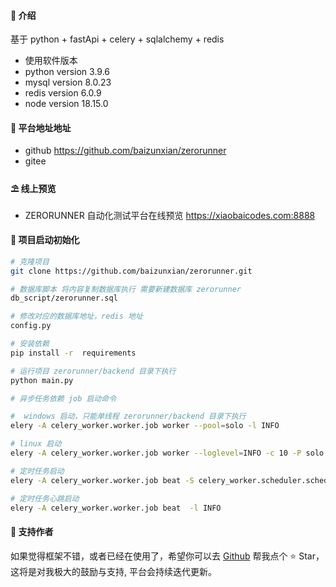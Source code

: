 
#### 🌈 介绍

基于 python + fastApi + celery + sqlalchemy + redis

- 使用软件版本
- python version 3.9.6
- mysql version 8.0.23
- redis version 6.0.9
- node version 18.15.0

#### 💒 平台地址地址
- github 
https://github.com/baizunxian/zerorunner
- gitee

#### ⛱️ 线上预览

- ZERORUNNER 自动化测试平台在线预览 <a href="https://xiaobaicodes.com:8888" target="_blank">https://xiaobaicodes.com:8888</a>


#### 🚧 项目启动初始化

```bash
# 克隆项目
git clone https://github.com/baizunxian/zerorunner.git

# 数据库脚本 将内容复制数据库执行 需要新建数据库 zerorunner
db_script/zerorunner.sql

# 修改对应的数据库地址，redis 地址
config.py

# 安装依赖
pip install -r  requirements

# 运行项目 zerorunner/backend 目录下执行
python main.py

# 异步任务依赖 job 启动命令

#  windows 启动，只能单线程 zerorunner/backend 目录下执行
elery -A celery_worker.worker.job worker --pool=solo -l INFO 

# linux 启动
elery -A celery_worker.worker.job worker --loglevel=INFO -c 10 -P solo -n zerorunner-job-worker

# 定时任务启动
elery -A celery_worker.worker.job beat -S celery_worker.scheduler.schedulers:DatabaseScheduler -l INFO

# 定时任务心跳启动
elery -A celery_worker.worker.job beat  -l INFO 

```

#### 💌 支持作者

如果觉得框架不错，或者已经在使用了，希望你可以去 <a target="_blank" href="https://github.com/baizunxian/zerorunner">Github</a> 帮我点个 ⭐ Star，这将是对我极大的鼓励与支持, 平台会持续迭代更新。

